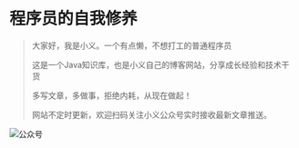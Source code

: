 # 程序员的自我修养

> 大家好，我是小义。一个有点懒，不想打工的普通程序员
>
> 这是一个Java知识库，也是小义自己的博客网站，分享成长经验和技术干货
>
> 多写文章，多做事，拒绝内耗，从现在做起！
>
> 网站不定时更新，欢迎扫码关注小义公众号实时接收最新文章推送。

[//]: # (哈哈我是注释，不会在浏览器中显示。https://raw.githubusercontent.com/xiaoyir/tuchuangku/main/img/xyr/20240525163642.jpg)
[//]: # (https://javacool.oss-cn-shenzhen.aliyuncs.com)
[//]: # (jsd.cdn.zzko.cn)
![公众号](https://javacool.oss-cn-shenzhen.aliyuncs.com/img/xyr/20240525163642.jpg)